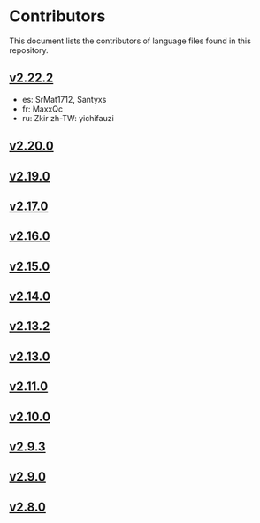 # Contributors

This document lists the contributors of language files found in this repository.

## [v2.22.2](https://github.com/Shopkeepers/Language-Files/blob/v2.22.2/CONTRIBUTORS.md)

* es: SrMat1712, Santyxs
* fr: MaxxQc
* ru: Zkir
  zh-TW: yichifauzi

## [v2.20.0](https://github.com/Shopkeepers/Language-Files/blob/v2.20.0/CONTRIBUTORS.md)

## [v2.19.0](https://github.com/Shopkeepers/Language-Files/blob/v2.19.0/CONTRIBUTORS.md)

## [v2.17.0](https://github.com/Shopkeepers/Language-Files/blob/v2.17.0/CONTRIBUTORS.md)

## [v2.16.0](https://github.com/Shopkeepers/Language-Files/blob/v2.16.0/CONTRIBUTORS.md)

## [v2.15.0](https://github.com/Shopkeepers/Language-Files/blob/v2.15.0/AUTHORS.md)

## [v2.14.0](https://github.com/Shopkeepers/Language-Files/blob/v2.14.0/AUTHORS.md)

## [v2.13.2](https://github.com/Shopkeepers/Language-Files/blob/v2.13.2/AUTHORS.md)

## [v2.13.0](https://github.com/Shopkeepers/Language-Files/blob/v2.13.0/AUTHORS.md)

## [v2.11.0](https://github.com/Shopkeepers/Language-Files/blob/v2.11.0/AUTHORS.md)

## [v2.10.0](https://github.com/Shopkeepers/Language-Files/blob/v2.10.0/AUTHORS.md)

## [v2.9.3](https://github.com/Shopkeepers/Language-Files/blob/v2.9.3/AUTHORS.md)

## [v2.9.0](https://github.com/Shopkeepers/Language-Files/blob/v2.9.0/AUTHORS.md)

## [v2.8.0](https://github.com/Shopkeepers/Language-Files/blob/v2.8.0/AUTHORS.md)
